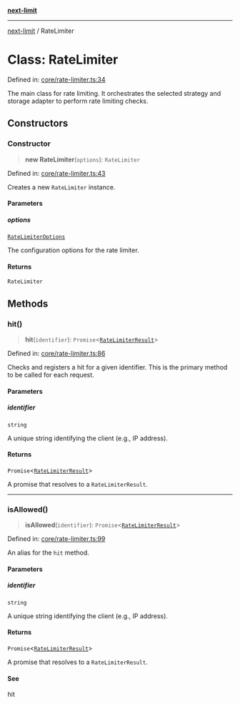 [**next-limit**](../README.md)

***

[next-limit](../README.md) / RateLimiter

# Class: RateLimiter

Defined in: [core/rate-limiter.ts:34](https://github.com/saoudi-h/next-limit/blob/364f5bf04c9ecd59b43c48876b352d3650948f61/src/core/rate-limiter.ts#L34)

The main class for rate limiting.
It orchestrates the selected strategy and storage adapter to perform rate limiting checks.

## Constructors

### Constructor

> **new RateLimiter**(`options`): `RateLimiter`

Defined in: [core/rate-limiter.ts:43](https://github.com/saoudi-h/next-limit/blob/364f5bf04c9ecd59b43c48876b352d3650948f61/src/core/rate-limiter.ts#L43)

Creates a new `RateLimiter` instance.

#### Parameters

##### options

[`RateLimiterOptions`](../interfaces/RateLimiterOptions.md)

The configuration options for the rate limiter.

#### Returns

`RateLimiter`

## Methods

### hit()

> **hit**(`identifier`): `Promise`\<[`RateLimiterResult`](../interfaces/RateLimiterResult.md)\>

Defined in: [core/rate-limiter.ts:86](https://github.com/saoudi-h/next-limit/blob/364f5bf04c9ecd59b43c48876b352d3650948f61/src/core/rate-limiter.ts#L86)

Checks and registers a hit for a given identifier.
This is the primary method to be called for each request.

#### Parameters

##### identifier

`string`

A unique string identifying the client (e.g., IP address).

#### Returns

`Promise`\<[`RateLimiterResult`](../interfaces/RateLimiterResult.md)\>

A promise that resolves to a `RateLimiterResult`.

***

### isAllowed()

> **isAllowed**(`identifier`): `Promise`\<[`RateLimiterResult`](../interfaces/RateLimiterResult.md)\>

Defined in: [core/rate-limiter.ts:99](https://github.com/saoudi-h/next-limit/blob/364f5bf04c9ecd59b43c48876b352d3650948f61/src/core/rate-limiter.ts#L99)

An alias for the `hit` method.

#### Parameters

##### identifier

`string`

A unique string identifying the client (e.g., IP address).

#### Returns

`Promise`\<[`RateLimiterResult`](../interfaces/RateLimiterResult.md)\>

A promise that resolves to a `RateLimiterResult`.

#### See

hit
